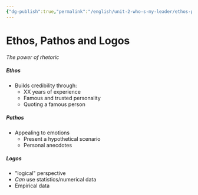 ```yaml
---
{"dg-publish":true,"permalink":"/english/unit-2-who-s-my-leader/ethos-pathos-logos-recap-27-09-2022/","dgHomeLink":true,"dgPassFrontmatter":false,"dgShowLocalGraph":true}
---
```


# Ethos, Pathos and Logos
*The power of rhetoric*
##### Ethos
- Builds credibility through:
	- XX years of experience
	- Famous and trusted personality 
	- Quoting a famous person
##### Pathos
- Appealing to emotions
	- Present a hypothetical scenario
	- Personal anecdotes
##### Logos
- "logical" perspective
- *Can* use statistics/numerical data
- Empirical data
